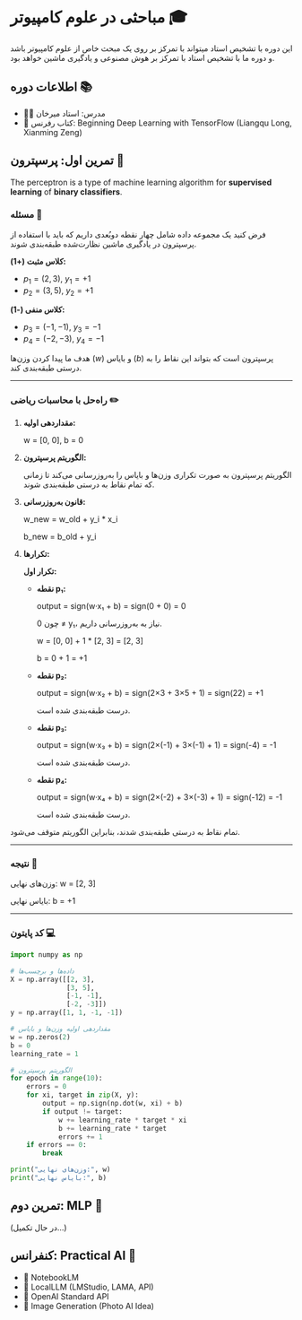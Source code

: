 # مباحثی در علوم کامپیوتر 🎓

این دوره با تشخیص استاد میتواند با تمرکز بر روی یک مبحث خاص از علوم کامپیوتر باشد و دوره ما با تشخیص استاد با تمرکز بر هوش مصنوعی و یادگیری ماشین خواهد بود.

## اطلاعات دوره 📚

- 👨‍🏫 مدرس: استاد میرخان
- 📖 کتاب رفرنس: Beginning Deep Learning with TensorFlow (Liangqu Long, Xianming Zeng)


## تمرین اول: پرسپترون 🤖

The perceptron is a type of machine learning algorithm for **supervised learning** of **binary classifiers**.


### مسئله 📝

فرض کنید یک مجموعه داده شامل چهار نقطه دو‌بُعدی داریم که باید با استفاده از پرسپترون در یادگیری ماشین نظارت‌شده طبقه‌بندی شوند.

**کلاس مثبت (+1):**
- $p_1 = (2, 3)$, $y_1 = +1$
- $p_2 = (3, 5)$, $y_2 = +1$

**کلاس منفی (-1):**
- $p_3 = (-1, -1)$, $y_3 = -1$
- $p_4 = (-2, -3)$, $y_4 = -1$

هدف ما پیدا کردن وزن‌ها ($w$) و بایاس ($b$) پرسپترون است که بتواند این نقاط را به درستی طبقه‌بندی کند.

---

### راه‌حل با محاسبات ریاضی ✏️

1. **مقداردهی اولیه:**

   w = [0, 0], b = 0

2. **الگوریتم پرسپترون:**

   الگوریتم پرسپترون به صورت تکراری وزن‌ها و بایاس را به‌روزرسانی می‌کند تا زمانی که تمام نقاط به درستی طبقه‌بندی شوند.

3. **قانون به‌روزرسانی:**

   w_new = w_old + y_i * x_i
   
   b_new = b_old + y_i

4. **تکرارها:**

   **تکرار اول:**

   - **نقطه p₁:**

     output = sign(w·x₁ + b) = sign(0 + 0) = 0

     چون 0 ≠ y₁، نیاز به به‌روزرسانی داریم.

     w = [0, 0] + 1 * [2, 3] = [2, 3]
     
     b = 0 + 1 = +1

   - **نقطه p₂:**

     output = sign(w·x₂ + b) = sign(2×3 + 3×5 + 1) = sign(22) = +1

     درست طبقه‌بندی شده است.

   - **نقطه p₃:**

     output = sign(w·x₃ + b) = sign(2×(-1) + 3×(-1) + 1) = sign(-4) = -1

     درست طبقه‌بندی شده است.

   - **نقطه p₄:**

     output = sign(w·x₄ + b) = sign(2×(-2) + 3×(-3) + 1) = sign(-12) = -1

     درست طبقه‌بندی شده است.

تمام نقاط به درستی طبقه‌بندی شدند، بنابراین الگوریتم متوقف می‌شود.

---

### نتیجه 🎯

وزن‌های نهایی:
w = [2, 3]

بایاس نهایی:
b = +1

---

### کد پایتون 💻

```python
import numpy as np

# داده‌ها و برچسب‌ها
X = np.array([[2, 3],
              [3, 5],
              [-1, -1],
              [-2, -3]])
y = np.array([1, 1, -1, -1])

# مقداردهی اولیه وزن‌ها و بایاس
w = np.zeros(2)
b = 0
learning_rate = 1

# الگوریتم پرسپترون
for epoch in range(10):
    errors = 0
    for xi, target in zip(X, y):
        output = np.sign(np.dot(w, xi) + b)
        if output != target:
            w += learning_rate * target * xi
            b += learning_rate * target
            errors += 1
    if errors == 0:
        break

print("وزن‌های نهایی:", w)
print("بایاس نهایی:", b)
```

## تمرین دوم: MLP 🧠
(در حال تکمیل...)

## کنفرانس: Practical AI 🤖

- 📝 NotebookLM
- 💬 LocalLLM (LMStudio, LAMA, API)
- 🔄 OpenAI Standard API 
- 🎨 Image Generation (Photo AI Idea)